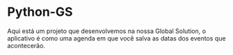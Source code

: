 # Python-GS

Aqui está um projeto que desenvolvemos na nossa Global Solution, o aplicativo é como uma agenda em que você salva
as datas dos eventos que acontecerão.
